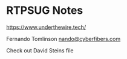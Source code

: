 # RTPSUG Notes

https://www.underthewire.tech/

Fernando Tomlinson nando@cyberfibers.com


Check out David Steins file